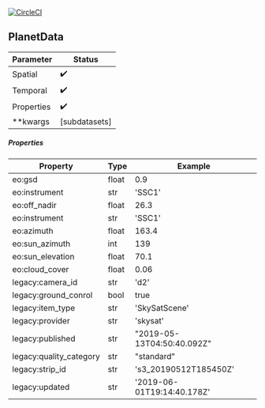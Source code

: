 [![CircleCI](https://circleci.com/gh/geospatial-jeff/cognition-datasources-planet.svg?style=svg)](https://circleci.com/gh/geospatial-jeff/cognition-datasources-planet)

## PlanetData

| Parameter | Status |
| ----------| ------ |
| Spatial | :heavy_check_mark: |
| Temporal | :heavy_check_mark: |
| Properties | :heavy_check_mark: |
| **kwargs | [subdatasets] |

##### Properties
| Property | Type | Example |
|--------------------------|-------|-------------|
| eo:gsd | float | 0.9 |
| eo:instrument | str | 'SSC1' |
| eo:off_nadir | float | 26.3 |
| eo:instrument | str | 'SSC1' |
| eo:azimuth | float | 163.4 |
| eo:sun_azimuth | int | 139 |
| eo:sun_elevation | float | 70.1 |
| eo:cloud_cover | float | 0.06 |
| legacy:camera_id | str | 'd2' |
| legacy:ground_conrol | bool | true |
| legacy:item_type | str | 'SkySatScene' |
| legacy:provider | str | 'skysat' |
| legacy:published | str | "2019-05-13T04:50:40.092Z" |
| legacy:quality_category | str | "standard" |
| legacy:strip_id | str | 's3_20190512T185450Z' |
| legacy:updated | str | '2019-06-01T19:14:40.178Z' |




